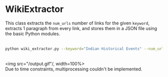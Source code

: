 # WikiExtractor

This class extracts the `num_urls` number of links for the given `keyword`, extracts 1 paragraph from every link, and stores them in a JSON file using the basic Python modules.
```zsh

python wiki_extractor.py --keyword="Indian Historical Events" --num_urls=10 --output="out.json"

```
<br><img src="/output.gif"/, width=100%><br>
Due to time constraints, multiprocessing couldn't be implemented.
